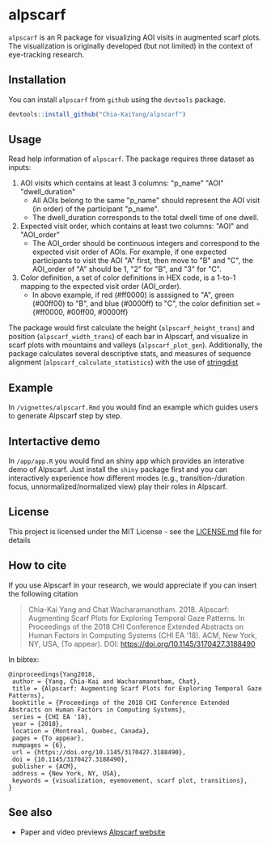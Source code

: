 # alpscarf

`alpscarf` is an R package for visualizing AOI visits in augmented scarf plots.
The visualization is originally developed (but not limited) in the context of eye-tracking research.

##  Installation

You can install `alpscarf` from `github` using the `devtools` package.

```r
devtools::install_github("Chia-KaiYang/alpscarf")
```
## Usage

Read help information of `alpscarf`. 
The package requires three dataset as inputs:
1. AOI visits which contains at least 3 columns: "p_name" "AOI" "dwell_duration"
    * All AOIs belong to the same "p_name" should represent the AOI visit (in order) of the participant "p_name".
    * The dwell_duration corresponds to the total dwell time of one dwell.
1. Expected visit order, which contains at least two columns: "AOI" and "AOI_order"
    * The AOI_order should be continuous integers and correspond to the expected visit order of AOIs. For example, if one expected participants to visit the AOI "A" first, then move to "B" and "C", the AOI_order of "A" should be 1, "2" for "B", and "3" for "C".
1. Color definition, a set of color definitions in HEX code, is a 1-to-1 mapping to the expected visit order (AOI_order).
    * In above example, if red (#ff0000) is asssigned to "A", green (#00ff00) to "B", and blue (#0000ff) to "C", the color definition set = {#ff0000, #00ff00, #0000ff}

The package would first calculate the height (`alpscarf_height_trans`) and position (`alpscarf_width_trans`) of each bar in Alpscarf, and visualize in scarf plots with mountains and valleys (`alpscarf_plot_gen`). Additionally, the package calculates several descriptive stats, and measures of sequence alignment (`alpscarf_calculate_statistics`) with the use of [stringdist](https://github.com/markvanderloo/stringdist)

## Example

In `/vignettes/alpscarf.Rmd` you would find an example which guides users to generate Alpscarf step by step.

## Intertactive demo

In `/app/app.R` you would find an shiny app which provides an interative demo of Alpscarf. Just install the `shiny` package first and you can interactively experience how different modes (e.g., transition-/duration focus, unnormalized/normalized view) play their roles in Alpscarf.

## License

This project is licensed under the MIT License - see the [LICENSE.md](LICENSE.md) file for details

## How to cite

If you use Alpscarf in your research, we would appreciate if you can insert the following citation


> Chia-Kai Yang and Chat Wacharamanotham. 2018. Alpscarf: Augmenting Scarf Plots for Exploring Temporal Gaze Patterns. In Proceedings of the 2018 CHI Conference Extended Abstracts on Human Factors in Computing Systems (CHI EA '18). ACM, New York, NY, USA, (To appear). DOI: https://doi.org/10.1145/3170427.3188490


In bibtex:

```
@inproceedings{Yang2018,
 author = {Yang, Chia-Kai and Wacharamanotham, Chat},
 title = {Alpscarf: Augmenting Scarf Plots for Exploring Temporal Gaze Patterns},
 booktitle = {Proceedings of the 2018 CHI Conference Extended Abstracts on Human Factors in Computing Systems},
 series = {CHI EA '18},
 year = {2018},
 location = {Montreal, Quebec, Canada},
 pages = {To appear},
 numpages = {6},
 url = {https://doi.org/10.1145/3170427.3188490},
 doi = {10.1145/3170427.3188490},
 publisher = {ACM},
 address = {New York, NY, USA},
 keywords = {visualization, eyemovement, scarf plot, transitions},
} 
```

## See also

* Paper and video previews [Alpscarf website](https://zpac.ch/alpscarf)

